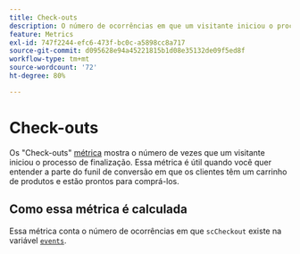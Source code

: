 ```yaml
---
title: Check-outs
description: O número de ocorrências em que um visitante iniciou o processo de finalização.
feature: Metrics
exl-id: 747f2244-efc6-473f-bc0c-a5898cc8a717
source-git-commit: d095628e94a45221815b1d08e35132de09f5ed8f
workflow-type: tm+mt
source-wordcount: '72'
ht-degree: 80%

---
```


# Check-outs

Os &quot;Check-outs&quot; [métrica](overview.md) mostra o número de vezes que um visitante iniciou o processo de finalização. Essa métrica é útil quando você quer entender a parte do funil de conversão em que os clientes têm um carrinho de produtos e estão prontos para comprá-los.

## Como essa métrica é calculada

Essa métrica conta o número de ocorrências em que `scCheckout` existe na variável [`events`](/help/implement/vars/page-vars/events/events-overview.md).
